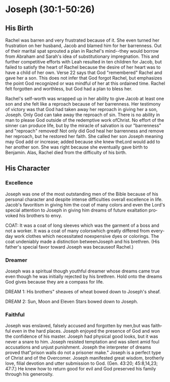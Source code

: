 <h1><span lang='en'>Joseph (30:1-50:26)</span></h1>

<h2><span lang='en'>His Birth</span></h2>

<p><span lang='en'>Rachel was barren and very frustrated because of it. She even turned her frustration on her husband&#44; Jacob and blamed him for her barrenness. Out of their marital spat sprouted a plan in Rachel&apos;s mind--they would borrow from Abraham and Sarah&apos;s idea of substitutionary impregnation. This and further competitive efforts with Leah resulted in ten children for Jacob&#44; but failed to satisfy the heart of Rachel because the desire of her heart was to have a child of her own. Verse 22 says that God &quot;remembered&quot; Rachel and gave her a son. This does not infer that God forgot Rachel&#44; but emphasizes the point God recognized or was mindful of her at this ordained time. Rachel felt forgotten and worthless&#44; but God had a plan to bless her. </span></p>
<p><span lang='en'>Rachel&apos;s self-worth was wrapped up in her ability to give Jacob at least one son and she felt like a reproach because of her barrenness. Her testimony of victory was that God had taken away her reproach in giving her a son&#44; Joseph. Only God can take away the reproach of sin. There is no ability in man to please God outside of the redemptive work ofChrist. No effort of the sinner can produce life&#44; but by the miracle of salvation is our &quot;barrenness&quot; and &quot;reproach&quot; removed! Not only did God heal her barrenness and remove her reproach&#44; but he restored her faith. She called her son Joseph meaning may God add or increase; added because she knew theLord would add to her another son. She was right because she eventually gave birth to Benjamin. Alas&#44; Rachel died from the difficulty of his birth.</span></p>

<h2><span lang='en'>His Character</span></h2>

<h3><span lang='en'>Excellence</span></h3>

<p><span lang='en'>Joseph was one of the most outstanding men of the Bible because of his personal character and despite intense difficulties overall excellence in life. Jacob&apos;s favoritism in giving him the coat of many colors and even the Lord&apos;s special attention to Joseph in giving him dreams of future exaltation provoked his brothers to envy. </span></p>

<p><span lang='en'>COAT: It was a coat of long sleeves which was the garment of a boss and not a worker. It was a coat of many colorswhich greatly differed from everyday work clothes which necessitated noexpensive dyes or colorings. The coat undeniably made a distinction betweenJoseph and his brethren. (His father&apos;s special favor toward Joseph was becauseof Rachel.) </span></p>

<h3><span lang='en'>Dreamer</span></h3>

<p><span lang='en'>Joseph was a spiritual though youthful dreamer whose dreams came true even though he was initially rejected by his brethren. Hold onto the dreams God gives because they are a compass for life.</span></p>

<p><span lang='en'>DREAM 1: His brothers&quot; sheaves of wheat bowed down to Joseph&apos;s sheaf. </span></p>
<p><span lang='en'>DREAM 2: Sun&#44; Moon and Eleven Stars bowed down to Joseph. </span></p>

<h3><span lang='en'>Faithful</span></h3>

<p><span lang='en'>Joseph was enslaved&#44; falsely accused and forgotten by men&#44;but was faithful even in the hard places. Joseph enjoyed the presence of God and won the confidence of his master. Joseph had physical good looks&#44; but it was never a snare to him. Joseph resisted temptation and was silent amid foul accusations and unjust punishment. Joseph the interpreter of dreams proved that&quot;prison walls do not a prisoner make.&quot; Joseph is a perfect type of Christ and of the Overcomer. Joseph manifested great wisdom&#44; brotherly love&#44; filial devotion and utter submission to God. (Gen. 43:20; 45:8&#44;14&#44;23; 47:7.) He knew how to return good for evil and God preserved his family through his generosity. </span></p>

